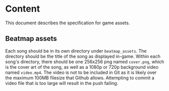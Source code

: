 # Content
This document describes the specification for game assets.
## Beatmap assets
Each song should be in its own directory under `beatmap_assets`. The directory should be the title of the song as displayed in-game. Within each song's directory, there should be one 256x256 png named `cover.png`, which is the cover art of the song, as well as a 1080p or 720p background video named `video.mp4`. The video is not to be included in Git as it is likely over the maximum 100MB filesize that Github allows. Attempting to commit a video file that is too large will result in the push failing.
